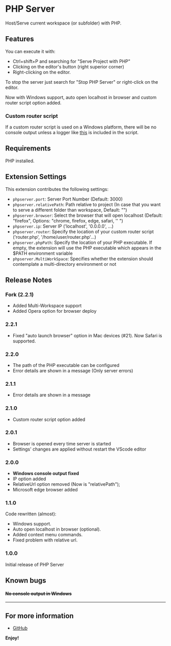# PHP Server

Host/Serve current workspace (or subfolder) with PHP.

## Features

You can execute it with:
- Ctrl+shift+P and searching for "Serve Project with PHP"
- Clicking on the editor's button (right superior corner)
- Right-clicking on the editor.

To stop the server just search for "Stop PHP Server" or right-click on the editor.

Now with Windows support, auto open localhost in browser and custom router script option added.

### Custom router script

If a custom router script is used on a Windows platform, there will be no console output unless a logger like [this](src/logger.php) is included in the script.

## Requirements

PHP installed.

## Extension Settings
This extension contributes the following settings:

* `phpserver.port`: Server Port Number (Default: 3000)
* `phpserver.relativePath`: Path relative to project (In case that you want to serve a different folder than workspace, Default: "")
* `phpserver.browser`: Select the browser that will open localhost (Default: "firefox", Options: "chrome, firefox, edge, safari, '' ")
* `phpserver.ip`: Server IP ('localhost', '0.0.0.0', ...)
* `phpserver.router`: Specify the location of your custom router script ('router.php', '/home/user/router.php'...)
* `phpserver.phpPath`: Specify the location of your PHP executable. If empty, the extension will use the PHP executable which appears in the $PATH environment variable
* `phpserver.MultiWorkSpace`: Specifies whether the extension should contemplate a multi-directory environment or not

## Release Notes
### Fork (2.2.1)
* Added Multi-Workspace support
* Added Opera option for browser deploy
### 2.2.1
* Fixed "auto launch browser" option in Mac devices (#21). Now Safari is supported.
### 2.2.0
* The path of the PHP executable can be configured
* Error details are shown in a message (Only server errors)
### 2.1.1
* Error details are shown in a message
### 2.1.0
* Custom router script option added
### 2.0.1
* Browser is opened every time server is started
* Settings' changes are applied without restart the VScode editor
### 2.0.0
* **Windows console output fixed**
* IP option added
* RelativeUrl option removed (Now is "relativePath");
* Microsoft edge browser added
### 1.1.0
Code rewritten (almost):
* Windows support.
* Auto open localhost in browser (optional).
* Added context menu commands.
* Fixed problem with relative url.
### 1.0.0
Initial release of PHP Server

## Known bugs

#### ~~No console output in Windows~~
-----------------------------------------------------------------------------------------------------------

## For more information

* [GitHub](http://github.com/brapifra)

**Enjoy!**
